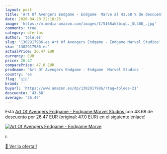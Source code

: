 ```yaml
---
layout: post
title: 'Art Of Avengers Endgame - Endgame  Marve al 43.68 % de descuento'
date: 2020-04-20 22:18:23
image: 'https://m.media-amazon.com/images/I/5168ak3biqL._SL400_.jpg'
comments: true
category: ofertas
author: 'tole.es'
slug: '1302917986-es Art Of Avengers Endgame - Endgame Marvel Studios'
sku: '1302917986-es'
actualPrice: 26.47 EUR
currency: EUR
price: 26.47
comparePrice: 47.0 EUR
prodname: 'Art Of Avengers Endgame - Endgame  Marvel Studios '
country: 'es'
flag: '🇪🇸'
brand: ''
buyurl: 'https://www.amazon.es/dp/1302917986/?tag=tolees-21'
descuento: '43.68'
average: '26.47'
---
```


Está [Art Of Avengers Endgame - Endgame  Marvel Studios ](https://www.amazon.es/dp/1302917986/?tag=tolees-21) con 43.68 de descuento por 26.47 EUR (original: 47.0 EUR) en el siguiente enlace!

[![Art Of Avengers Endgame - Endgame  Marve](https://m.media-amazon.com/images/I/5168ak3biqL._SL400_.jpg)](https://www.amazon.es/dp/1302917986/?tag=tolees-21)

ℹ️:


[🛒 Ver la oferta!!](https://www.amazon.es/dp/1302917986/?tag=tolees-21)
